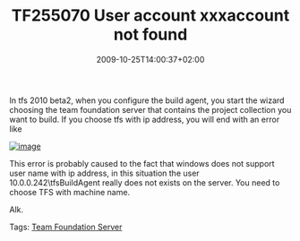 ﻿---
title: "TF255070 User account xxxaccount not found"
description: ""
date: 2009-10-25T14:00:37+02:00
draft: false
tags: [Tfs]
categories: [Tfs]
---
In tfs 2010 beta2, when you configure the build agent, you start the wizard choosing the team foundation server that contains the project collection you want to build. If you choose tfs with ip address, you will end with an error like

[![image](https://www.codewrecks.com/blog/wp-content/uploads/2009/10/image-thumb17.png "image")](https://www.codewrecks.com/blog/wp-content/uploads/2009/10/image17.png)

This error is probably caused to the fact that windows does not support user name with ip address, in this situation the user 10.0.0.242\tfsBuildAgent really does not exists on the server. You need to choose TFS with machine name.

Alk.

Tags: [Team Foundation Server](http://technorati.com/tag/Team%20Foundation%20Server)
